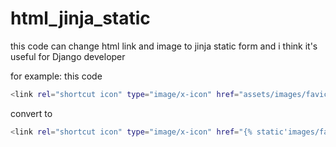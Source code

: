 # html_jinja_static
this code can change html link and image to jinja static form and i think it's useful for Django developer

for example: 
this code
```bash
<link rel="shortcut icon" type="image/x-icon" href="assets/images/favicon.png">
```

convert to
```bash
<link rel="shortcut icon" type="image/x-icon" href="{% static'images/favicon.png' %}">
```
